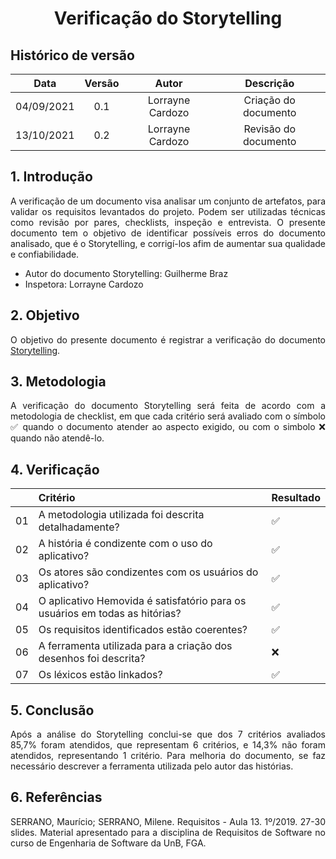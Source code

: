 # <center> Verificação do Storytelling

## Histórico de versão
| Data | Versão | Autor | Descrição |
| :-:|:-:|:-:|:-: |
| 04/09/2021 | 0.1 | Lorrayne Cardozo | Criação do documento |
| 13/10/2021 | 0.2 | Lorrayne Cardozo | Revisão do documento |
<div align="justify">

## 1. Introdução
A verificação de um documento visa analisar um conjunto de artefatos, para validar os requisitos levantados do projeto. Podem ser utilizadas técnicas como revisão por pares, checklists, inspeção e entrevista. O presente documento tem o objetivo de identificar possíveis erros do documento analisado, que é o Storytelling, e corrigí-los afim de aumentar sua qualidade e confiabilidade.
* Autor do documento Storytelling: Guilherme Braz
* Inspetora: Lorrayne Cardozo

## 2. Objetivo
O objetivo do presente documento é registrar a verificação do documento [Storytelling](https://requisitos-de-software.github.io/2021.1-Hemovida/#/./elicitacao/storyboard).

## 3. Metodologia
A verificação do documento Storytelling será feita de acordo com a metodologia de checklist, em que cada critério será avaliado com o símbolo ✅ quando o documento atender ao aspecto exigido, ou com o simbolo ❌ quando não atendê-lo.

## 4. Verificação
| | Critério | Resultado |
| :-: | :- | :- |
| 01 | A metodologia utilizada foi descrita detalhadamente? |✅|
| 02 | A história é condizente com o uso do aplicativo? |✅|
| 03 | Os atores são condizentes com os usuários do aplicativo? |✅|
| 04 | O aplicativo Hemovida é satisfatório para os usuários em todas as hitórias? |✅|
| 05 | Os requisitos identificados estão coerentes? |✅|
| 06 | A ferramenta utilizada para a criação dos desenhos foi descrita? |❌|
| 07 | Os léxicos estão linkados? |✅|


## 5. Conclusão
Após a análise do Storytelling conclui-se que dos 7 critérios avaliados 85,7% foram atendidos, que representam 6 critérios, e 14,3% não foram atendidos, representando 1 critério. Para melhoria do documento, se faz necessário descrever a ferramenta utilizada pelo autor das histórias.

## 6. Referências
SERRANO, Maurício; SERRANO, Milene. Requisitos - Aula 13. 1º/2019. 27-30 slides. Material apresentado para a disciplina de Requisitos de Software no curso de Engenharia de Software da UnB, FGA.

</div> 